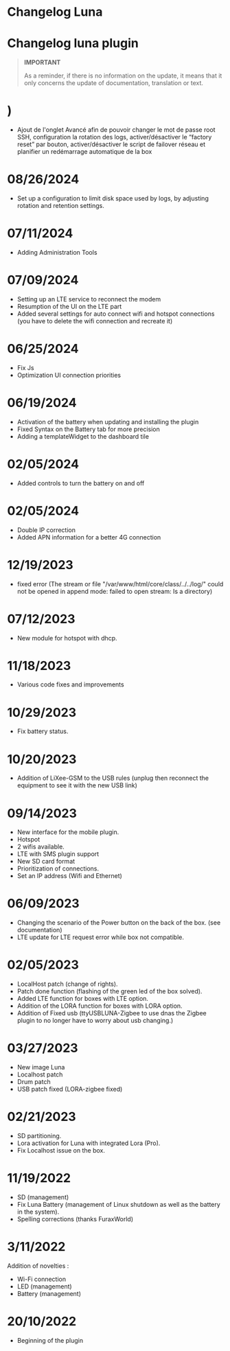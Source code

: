 # Changelog Luna

# Changelog luna plugin

>**IMPORTANT**
>
>As a reminder, if there is no information on the update, it means that it only concerns the update of documentation, translation or text.

# )

- Ajout de l'onglet Avancé afin de pouvoir changer le mot de passe root SSH, configuration la rotation des logs, activer/désactiver le “factory reset” par bouton, activer/désactiver le script de failover réseau et planifier un redémarrage automatique de la box

# 08/26/2024

- Set up a configuration to limit disk space used by logs, by adjusting rotation and retention settings. 

# 07/11/2024

- Adding Administration Tools

# 07/09/2024

- Setting up an LTE service to reconnect the modem
- Resumption of the UI on the LTE part
- Added several settings for auto connect wifi and hotspot connections (you have to delete the wifi connection and recreate it)

# 06/25/2024

- Fix Js
- Optimization UI connection priorities


# 06/19/2024

- Activation of the battery when updating and installing the plugin
- Fixed Syntax on the Battery tab for more precision
- Adding a templateWidget to the dashboard tile

# 02/05/2024

- Added controls to turn the battery on and off

# 02/05/2024

- Double IP correction
- Added APN information for a better 4G connection

# 12/19/2023

- fixed error (The stream or file "/var/www/html/core/class/../../log/" could not be opened in append mode: failed to open stream: Is a directory)

# 07/12/2023

- New module for hotspot with dhcp.


# 11/18/2023

- Various code fixes and improvements

# 10/29/2023

- Fix battery status.

# 10/20/2023

- Addition of LiXee-GSM to the USB rules (unplug then reconnect the equipment to see it with the new USB link)

# 09/14/2023

- New interface for the mobile plugin.
- Hotspot
- 2 wifis available.
- LTE with SMS plugin support
- New SD card format
- Prioritization of connections.
- Set an IP address (Wifi and Ethernet)

# 06/09/2023

- Changing the scenario of the Power button on the back of the box. (see documentation)
- LTE update for LTE request error while box not compatible.

# 02/05/2023

- LocalHost patch (change of rights).
- Patch done function (flashing of the green led of the box solved).
- Added LTE function for boxes with LTE option.
- Addition of the LORA function for boxes with LORA option.
- Addition of Fixed usb (ttyUSBLUNA-Zigbee to use dnas the Zigbee plugin to no longer have to worry about usb changing.)

# 03/27/2023

- New image Luna
- Localhost patch
- Drum patch
- USB patch fixed (LORA-zigbee fixed)

# 02/21/2023

- SD partitioning.
- Lora activation for Luna with integrated Lora (Pro).
- Fix Localhost issue on the box.

# 11/19/2022

- SD (management)
- Fix Luna Battery (management of Linux shutdown as well as the battery in the system).
- Spelling corrections (thanks FuraxWorld)

# 3/11/2022

Addition of novelties :

- Wi-Fi connection
- LED (management)
- Battery (management)

# 20/10/2022

- Beginning of the plugin
